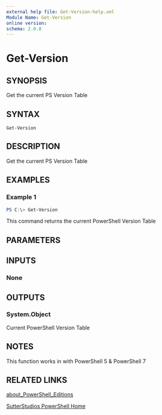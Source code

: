```yaml
---
external help file: Get-Version-help.xml
Module Name: Get-Version
online version:
schema: 2.0.0
---
```


# Get-Version

## SYNOPSIS

Get the current PS Version Table

## SYNTAX

```text
Get-Version
```

## DESCRIPTION

Get the current PS Version Table

## EXAMPLES

### Example 1

```powershell
PS C:\> Get-Version
```

This command returns the current PowerShell Version Table

## PARAMETERS

## INPUTS

### None

## OUTPUTS

### System.Object

Current PowerShell Version Table

## NOTES

This function works in with PowerShell 5 & PowerShell 7

## RELATED LINKS

[about_PowerShell_Editions](https://learn.microsoft.com/en-us/powershell/module/microsoft.powershell.core/about/about_powershell_editions?view=powershell-7.3&viewFallbackFrom=powershell-5.1)

[SutterStudios PowerShell Home](https://github.com/SutterStudios/PowerShell)
